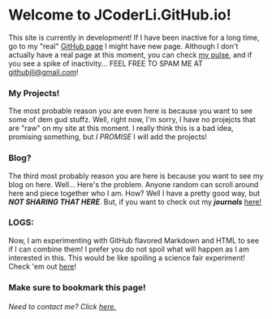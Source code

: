 # Welcome to JCoderLi.GitHub.io!
This site is currently in development! If I have been inactive for a long time, go to my "real" [GitHub page](https://github.com/JCoderLi/jcoderli.github.io)
I might have new page. Although I don't actually have a real page at this moment, you can check [my pulse](https://github.com/JCoderLi/jcoderli.github.io/pulse), and if you see a spike of inactivity... FEEL FREE TO SPAM ME AT githubjli@gmail.com!

### My Projects!
The most probable reason you are even here is because you want to see some of dem gud stuffz. Well, right now, I'm sorry, I have no projejcts
that are "raw" on my site at this moment. I really think this is a bad idea, promising something, but _I PROMISE_ I will add the projects!

### Blog?
The third most probably reason you are here is because you want to see my blog on here. Well... Here's the problem. Anyone random can scroll
around here and piece together who I am. How? Well I have a pretty good way, but _**NOT SHARING THAT HERE**_.
But, if you want to check out my _**journals**_ [here!](https://jcoderli.github.io/journal)

### LOGS:
Now, I am experimenting with GitHub flavored Markdown and HTML to see if I can combine them! I prefer you do not spoil what will happen as I am interested in this. This would be like spoiling a science fair experiment!
Check 'em out [here](https://jcoderli.github.io/logs)!

### Make sure to bookmark this page!

###### Need to contact me? Click [here.](https://jcoderli.github.io/contact)
